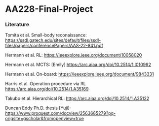 # AA228-Final-Project

### Literature 
Tomita et al. Small-body reconaissance:
https://ssdl.gatech.edu/sites/default/files/ssdl-files/papers/conferencePapers/AAS-22-841.pdf

Hermann et al. RL:
https://ieeexplore.ieee.org/document/10058020

Hermann et al. MCTS: [Emily]
https://arc.aiaa.org/doi/10.2514/1.I010992

Hermann et al. On-board:
https://ieeexplore.ieee.org/document/9843331

Harris et al. Operation procedure via RL 
https://arc.aiaa.org/doi/10.2514/1.A35169

Takubo et al. Hierarchical RL:
https://arc.aiaa.org/doi/10.2514/1.A35122

Duncan Eddy Ph.D. thesis [Yuji]:
https://www.proquest.com/docview/2563685279?pq-origsite=gscholar&fromopenview=true
